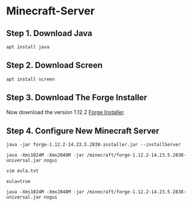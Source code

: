 # Minecraft-Server

## Step 1. Download Java
<pre><code>apt install java</code></pre>

## Step 2. Download Screen
<pre><code>apt install screen</code></pre>

## Step 3. Download The Forge Installer
Now download the version 1.12.2 [Forge Installer](https://files.minecraftforge.net/).

## Step 4. Configure New Minecraft Server
<pre><code>java -jar forge-1.12.2-14.23.5.2838-installer.jar --installServer</code></pre>
<pre><code>java -Xms1024M -Xmx2048M -jar /minecraft/forge-1.12.2-14.23.5.2838-universal.jar nogui</code></pre>
<pre><code>vim eula.txt</code></pre>
<pre><code>eula=true</code></pre>
<pre><code>java -Xms1024M -Xmx2048M -jar /minecraft/forge-1.12.2-14.23.5.2838-universal.jar nogui</code></pre>
